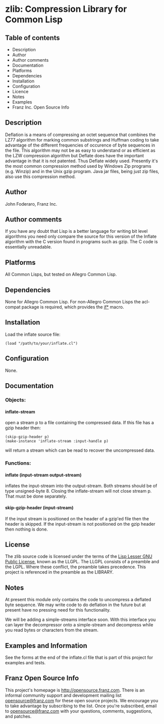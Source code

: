 zlib: Compression Library for Common Lisp
=========================================

Table of contents
-----------------

 * Description
 * Author
 * Author comments
 * Documentation
 * Platforms
 * Dependencies
 * Installation
 * Configuration
 * Licence
 * Notes
 * Examples
 * Franz Inc. Open Source Info

Description
-----------

Deflation is a means of compressing an octet sequence that combines
the LZ77 algorithm for marking common substrings and Huffman coding to
take advantage of the different frequencies of occurence of byte
sequences in the file. This algorithm may not be as easy to understand
or as efficient as the LZW compression algorithm but Deflate does have
the important advantage in that it is not patented. Thus Deflate
widely used. Presently it's the most common compression method used by
Windows Zip programs (e.g. Winzip) and in the Unix gzip program. Java
jar files, being just zip files, also use this compression method.


Author
------

John Foderaro, Franz Inc.

Author comments
---------------

If you have any doubt that Lisp is a better language for writing bit
level algorithms you need only compare the source for this version of
the Inflate algorithm with the C version found in programs such as
gzip. The C code is essentially unreadable.

Platforms
----------

All Common Lisps, but tested on Allegro Common Lisp.

Dependencies
------------

None for Allegro Common Lisp.  For non-Allegro Common Lisps the
acl-compat package is required, which provides the
[if*](http://www.franz.com/~jkf/ifstar.txt) macro.

Installation
------------

Load the inflate source file:

    (load "/path/to/your/inflate.cl")

Configuration
-------------

None.

Documentation
-------------

### Objects:

#### inflate-stream

open a stream p to a file containing the compressed data.  If this
file has a gzip header then: 

    (skip-gzip-header p)
    (make-instance 'inflate-stream :input-handle p)

will return a stream which can be read to recover the uncompressed data.

### Functions:

#### inflate (input-stream output-stream)

inflates the input-stream into the output-stream.  Both streams should
be of type unsigned-byte 8.  Closing the inflate-stream will not close
stream p.  That must be done separately.

#### skip-gzip-header (input-stream)

If the input stream is positioned on the header of a gzip'ed file then
the header is skipped.  If the input-stream is not positioned on the
gzip header then nothing is done.

License
-------

The zlib source code is licensed under the terms of the 
[Lisp Lesser GNU Public License](http://opensource.franz.com/preamble.html), 
known as the LLGPL. The LLGPL consists of a preamble and the LGPL. Where these 
conflict, the preamble takes precedence.  This project is referenced in the 
preamble as the LIBRARY.

Notes
-----

At present this module only contains the code to uncompress a deflated
byte sequence. We may write code to do deflation in the future but at
present have no pressing need for this functionality.

We will be adding a simple-streams interface soon. With this interface
you can layer the decompressor onto a simple-stream and decompress
while you read bytes or characters from the stream.


Examples and Information
------------------------

See the forms at the end of the inflate.cl file that is part of this
project for examples and tests.

Franz Open Source Info
----------------------

This project's homepage is <http://opensource.franz.com>. There is an 
informal community support and development mailing list 
[opensource@franz.com](http://opensource.franz.com/mailinglist.html) 
for these open source projects. We encourage you to take advantage by 
subscribing to the list.  Once you're subscribed, email to 
<opensource@franz.com> with your questions, comments, suggestions, 
and patches.
